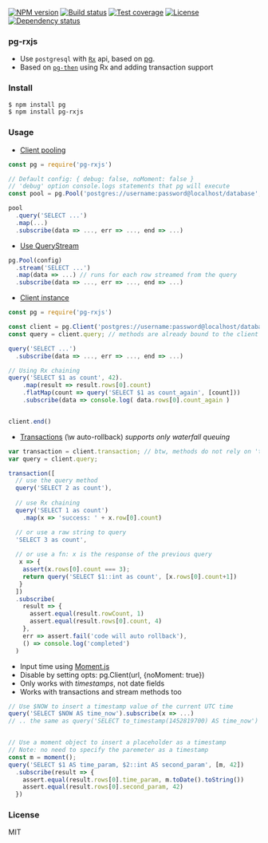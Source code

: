 
[![NPM version][npm-img]][npm-url]
[![Build status][travis-img]][travis-url]
[![Test coverage][coveralls-img]][coveralls-url]
[![License][license-img]][license-url]
[![Dependency status][david-img]][david-url]

### pg-rxjs

* Use `postgresql` with [`Rx`](https://github.com/Reactive-Extensions/RxJS) api, based on [pg](https://github.com/brianc/node-postgres).
* Based on [`pg-then`](https://github.com/coderhaoxin/pg-then) using Rx and adding transaction support

### Install

```bash
$ npm install pg
$ npm install pg-rxjs
```

### Usage

* [Client pooling](https://github.com/brianc/node-postgres#client-pooling)

```js
const pg = require('pg-rxjs')

// Default config: { debug: false, noMoment: false }
// 'debug' option console.logs statements that pg will execute
const pool = pg.Pool('postgres://username:password@localhost/database', {...config})

pool
  .query('SELECT ...')
  .map(...)
  .subscribe(data => ..., err => ..., end => ...)
```

* [Use QueryStream](https://github.com/brianc/node-pg-query-stream)

```js
pg.Pool(config)
  .stream('SELECT ...')
  .map(data => ...) // runs for each row streamed from the query
  .subscribe(data => ..., err => ..., end => ...)
```

* [Client instance](https://github.com/brianc/node-postgres#client-instance)

```js
const pg = require('pg-rxjs')

const client = pg.Client('postgres://username:password@localhost/database', {...config})
const query = client.query; // methods are already bound to the client

query('SELECT ...')
  .subscribe(data => ..., err => ..., end => ...)

// Using Rx chaining
query('SELECT $1 as count', 42).
    .map(result => result.rows[0].count)
    .flatMap(count => query('SELECT $1 as count_again', [count]))
    .subscribe(data => console.log( data.rows[0].count_again )


client.end()
```

* [Transactions](https://github.com/brianc/node-postgres/wiki/Transactions) (\w auto-rollback)
_supports only waterfall queuing_

```js
var transaction = client.transaction; // btw, methods do not rely on 'this'
var query = client.query;

transaction([
  // use the query method
  query('SELECT 2 as count'), 
  
  // use Rx chaining
  query('SELECT 1 as count')
    .map(x => 'success: ' + x.row[0].count)

  // or use a raw string to query
  'SELECT 3 as count', 
  
  // or use a fn: x is the response of the previous query
   x => { 
    assert(x.rows[0].count === 3);
    return query('SELECT $1::int as count', [x.rows[0].count+1])
   }
  ])
  .subscribe(
    result => {
      assert.equal(result.rowCount, 1)
      assert.equal(result.rows[0].count, 4)
    }, 
    err => assert.fail('code will auto rollback'),
    () => console.log('completed') 
  )

```

* Input time using [Moment.js](http://momentjs.com/)
 * Disable by setting opts: pg.Client(url, {noMoment: true})
 * Only works with *timestamps*, not date fields
 * Works with transactions and stream methods too

```js
// Use $NOW to insert a timestamp value of the current UTC time
query('SELECT $NOW AS time_now').subscribe(x => ...)
// .. the same as query('SELECT to_timestamp(1452819700) AS time_now')


// Use a moment object to insert a placeholder as a timestamp
// Note: no need to specify the paremeter as a timestamp
const m = moment();
query('SELECT $1 AS time_param, $2::int AS second_param', [m, 42])
  .subscribe(result => {
    assert.equal(result.rows[0].time_param, m.toDate().toString())
    assert.equal(result.rows[0].second_param, 42)
  })
```

### License
MIT

[npm-img]: https://img.shields.io/npm/v/pg-rxjs.svg?style=flat-square
[npm-url]: https://npmjs.org/package/pg-rxjs
[travis-img]: https://img.shields.io/travis/jadbox/pg-rxjs.svg?style=flat-square
[travis-url]: https://travis-ci.org/jadbox/pg-rxjs
[coveralls-img]: https://img.shields.io/coveralls/jadbox/pg-rxjs.svg?style=flat-square
[coveralls-url]: https://coveralls.io/r/jadbox/pg-rxjs?branch=master
[license-img]: https://img.shields.io/badge/license-MIT-green.svg?style=flat-square
[license-url]: http://opensource.org/licenses/MIT
[david-img]: https://img.shields.io/david/jadbox/pg-rxjs.svg?style=flat-square
[david-url]: https://david-dm.org/jadbox/pg-rxjs
